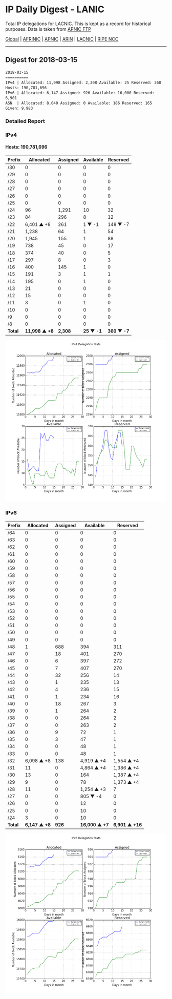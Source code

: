 # IP Daily Digest - LANIC

Total IP delegations for LACNIC. This is kept as a record for historical purposes. Data is taken from [APNIC FTP](https://ftp.apnic.net/)

[Global](https://github.com/csmets/IP-Daily-Digest) | [AFRINIC](https://github.com/csmets/IP-Daily-Digest/tree/master/archives/AFRINIC) | [APNIC](https://github.com/csmets/IP-Daily-Digest/tree/master/archives/APNIC) | [ARIN](https://github.com/csmets/IP-Daily-Digest/tree/master/archives/ARIN) | [LACNIC](https://github.com/csmets/IP-Daily-Digest/tree/master/archives/LACNIC) | [RIPE NCC](https://github.com/csmets/IP-Daily-Digest/tree/master/archives/RIPE_NCC)

---

## Digest for 2018-03-15
```
2018-03-15
==========
IPv4 | Allocated: 11,998 Assigned: 2,308 Available: 25 Reserved: 360 Hosts: 190,781,696
IPv6 | Allocated: 6,147 Assigned: 926 Available: 16,000 Reserved: 6,901
ASN  | Allocated: 8,040 Assigned: 0 Available: 186 Reserved: 165 Given: 9,983
```

### Detailed Report

### IPv4

#### Hosts: **190,781,696**

| Prefix | Allocated | Assigned | Available | Reserved |
| ----- | ----- | ----- | ----- | ----- |
| /30 | 0 | 0 | 0 | 0 |
| /29 | 0 | 0 | 0 | 0 |
| /28 | 0 | 0 | 0 | 0 |
| /27 | 0 | 0 | 0 | 0 |
| /26 | 0 | 0 | 0 | 0 |
| /25 | 0 | 0 | 0 | 0 |
| /24 | 96 | 1,291 | 10 | 32 |
| /23 | 84 | 296 | 8 | 12 |
| /22 | 6,401 ▲ +8 | 261 | 1 ▼ -1 | 148 ▼ -7 |
| /21 | 1,238 | 64 | 1 | 54 |
| /20 | 1,945 | 155 | 1 | 88 |
| /19 | 738 | 45 | 0 | 17 |
| /18 | 374 | 40 | 0 | 5 |
| /17 | 297 | 8 | 0 | 3 |
| /16 | 400 | 145 | 1 | 0 |
| /15 | 191 | 3 | 1 | 1 |
| /14 | 195 | 0 | 1 | 0 |
| /13 | 21 | 0 | 0 | 0 |
| /12 | 15 | 0 | 0 | 0 |
| /11 | 3 | 0 | 1 | 0 |
| /10 | 0 | 0 | 0 | 0 |
| /9 | 0 | 0 | 0 | 0 |
| /8 | 0 | 0 | 0 | 0 |
| **Total** | **11,998 ▲ +8** | **2,308** | **25 ▼ -1** | **360 ▼ -7** |

![ipv4-stats](ipv4-figure.png)

### IPv6

| Prefix | Allocated | Assigned | Available | Reserved |
| ----- | ----- | ----- | ----- | ----- |
| /64 | 0 | 0 | 0 | 0 |
| /63 | 0 | 0 | 0 | 0 |
| /62 | 0 | 0 | 0 | 0 |
| /61 | 0 | 0 | 0 | 0 |
| /60 | 0 | 0 | 0 | 0 |
| /59 | 0 | 0 | 0 | 0 |
| /58 | 0 | 0 | 0 | 0 |
| /57 | 0 | 0 | 0 | 0 |
| /56 | 0 | 0 | 0 | 0 |
| /55 | 0 | 0 | 0 | 0 |
| /54 | 0 | 0 | 0 | 0 |
| /53 | 0 | 0 | 0 | 0 |
| /52 | 0 | 0 | 0 | 0 |
| /51 | 0 | 0 | 0 | 0 |
| /50 | 0 | 0 | 0 | 0 |
| /49 | 0 | 0 | 0 | 0 |
| /48 | 1 | 688 | 394 | 311 |
| /47 | 0 | 18 | 401 | 270 |
| /46 | 0 | 6 | 397 | 272 |
| /45 | 0 | 7 | 407 | 270 |
| /44 | 0 | 32 | 256 | 14 |
| /43 | 0 | 1 | 235 | 13 |
| /42 | 0 | 4 | 236 | 15 |
| /41 | 0 | 1 | 234 | 16 |
| /40 | 0 | 18 | 267 | 3 |
| /39 | 0 | 1 | 264 | 2 |
| /38 | 0 | 0 | 264 | 2 |
| /37 | 0 | 0 | 263 | 2 |
| /36 | 0 | 9 | 72 | 1 |
| /35 | 0 | 3 | 47 | 1 |
| /34 | 0 | 0 | 48 | 1 |
| /33 | 0 | 0 | 48 | 1 |
| /32 | 6,098 ▲ +8 | 138 | 4,919 ▲ +4 | 1,554 ▲ +4 |
| /31 | 11 | 0 | 4,864 ▲ +4 | 1,386 ▲ +4 |
| /30 | 13 | 0 | 164 | 1,387 ▲ +4 |
| /29 | 9 | 0 | 78 | 1,373 ▲ +4 |
| /28 | 11 | 0 | 1,254 ▲ +3 | 7 |
| /27 | 0 | 0 | 805 ▼ -4 | 0 |
| /26 | 0 | 0 | 12 | 0 |
| /25 | 0 | 0 | 10 | 0 |
| /24 | 3 | 0 | 10 | 0 |
| **Total** | **6,147 ▲ +8** | **926** | **16,000 ▲ +7** | **6,901 ▲ +16** |

![ipv6-stats](ipv6-figure.png)